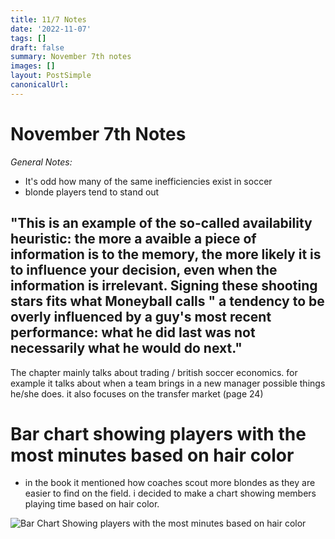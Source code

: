 ```yaml
---
title: 11/7 Notes
date: '2022-11-07'
tags: []
draft: false
summary: November 7th notes
images: []
layout: PostSimple
canonicalUrl:
---
```


# November 7th Notes

_General Notes:_

- It's odd how many of the same inefficiencies exist in soccer
- blonde players tend to stand out

## "This is an example of the so-called availability heuristic: the more a avaible a piece of information is to the memory, the more likely it is to influence your decision, even when the information is irrelevant. Signing these shooting stars fits what Moneyball calls " a tendency to be overly influenced by a guy's most recent performance: what he did last was not necessarily what he would do next."

The chapter mainly talks about trading / british soccer economics. for example it talks about when a team brings in a new manager possible things he/she does. it also focuses on the transfer market (page 24)

# Bar chart showing players with the most minutes based on hair color

- in the book it mentioned how coaches scout more blondes as they are easier to find on the field. i decided to make a chart showing members playing time based on hair color.

![Bar Chart Showing players with the most minutes based on hair color](https://cloud-jbrxzu5ix-hack-club-bot.vercel.app/0screen_shot_2022-11-08_at_11.48.48_am.png)
